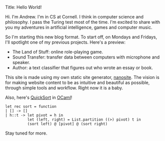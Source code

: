 Title: Hello World!

Hi. I'm Andrew. I'm in CS at Cornell. I think in computer science and philosophy. I pass the Turing test most of the time. I'm excited to share with you my adventures in artificial intelligence, games and computer music.

So I'm starting this new blog format. To start off, on Mondays and Fridays, I'll spotlight one of my previous projects. Here's a preview:

* The Land of Stuff: online role-playing game.
* Sound Transfer: transfer data between computers with microphone and speaker.
* Author: a text classifier that figures out who wrote an essay or book.

This site is made using my own static site generator, [nanosite](https://github.com/losmmorpg/nanosite). The vision is for making website content to be as intuitive and beautiful as possible, through simple tools and workflow. Right now it is a baby.

Also, here's [QuickSort](https://en.wikipedia.org/wiki/Quicksort) in [OCaml](https://ocaml.org/)!

    let rec sort = function
    | [] -> []
    | h::t -> let pivot = h in
              let (left, right) = List.partition ((>) pivot) t in
              (sort left) @ [pivot] @ (sort right)

Stay tuned for more.
